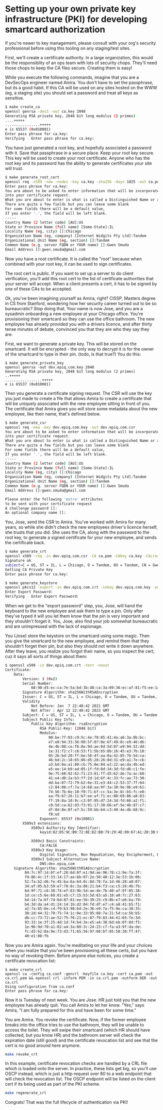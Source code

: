 # Setting up your own private key infrastructure (PKI) for developing smartcard authorization

If you're newer to key management, please consult with your org's security professional before using this
tooling on any staging/test sites.

First, we'll create a certificate authority. In a large organization, this would be the responsiblity of an ops team with
lots of security chops. They'll need those chops to keep the CA files secure. Creating them is easy!

While you execute the following commands, imagine that you are a DevSecOps engineer named Amira. You don't have to set the passphrase, but its a good habit. If this CA will be used on any sites hosted on the WWW (eg, a staging site) you should set a password and treat all keys as sensitive.

``` bash
$ make create_ca
openssl genrsa -des3 -out ca.key 2048
Generating RSA private key, 2048 bit long modulus (2 primes)
....+++++
................+++++
e is 65537 (0x010001)
Enter pass phrase for ca.key:
Verifying - Enter pass phrase for ca.key:
```

You have just generated a root key, and hopefully associated a password with it. Save that passphrase in a secure place. Keep your root key secure. This key will be used to create your root certificate. Anyone who has the root key and its password has the ability to generate certificates your site will trust.

``` bash
$ make generate_root_cert 
openssl req -x509 -new -nodes -key ca.key -sha256 -days 1825 -out ca.pem
Enter pass phrase for ca.key:
You are about to be asked to enter information that will be incorporated
into your certificate request.
What you are about to enter is what is called a Distinguished Name or a DN.
There are quite a few fields but you can leave some blank
For some fields there will be a default value,
If you enter '.', the field will be left blank.
-----
Country Name (2 letter code) [AU]:US      
State or Province Name (full name) [Some-State]:IL
Locality Name (eg, city) []:Chicago
Organization Name (eg, company) [Internet Widgits Pty Ltd]:Tandem
Organizational Unit Name (eg, section) []:Tandem
Common Name (e.g. server FQDN or YOUR name) []:Gwen Smuda
Email Address []:gwen.smuda@gmail.com
```

Now you have a root certificate. It is called the "root" because when combined with your root key, it can be used to sign certificates.

The root cert is public. If you want to set up a server to do client verification, you'll add this root cert to the list of certificate authorities that your server will accept. When a client presents a cert, it has to be signed by one of these CAs to be accepted.

Ok, you've been imagining yourself as Amira, right? CISSP, Masters degree in CS from Stanford, wondering how her security career turned out to be so bureaucratic? Stop doing that. Your name is now Jose, and you are a sysadmin onboarding a new employee at your Chicago office. You're provisioning their smartcard so they can use the office bathroom. The new employee has already provided you with a drivers licence, and after thirty tense minutes of debate, convinced you that they are who they say they are.

First, we want to generate a private key. This will be stored on the smartcard. It will be encrypted - the only way to decrypt it is for the owner of the smartcard to type in their pin. (todo, is that true?) You do this:

```
$ make generate_private_key
openssl genrsa -out dev.epiq.com.key 2048
Generating RSA private key, 2048 bit long modulus (2 primes)
..+++++
.................+++++
e is 65537 (0x010001)
```

Then you generate a certificate signing request. The CSR will use the key you just made to create a file that allows Amira to create a certificate that will be uniquely associated with the new employee sitting in front of you. The certificate that Amira gives you will store some metadata about the new employee, like their name, that's defined below.

``` bash
$ make generate_csr
openssl req -new -key dev.epiq.com.key -out dev.epiq.com.csr
You are about to be asked to enter information that will be incorporated
into your certificate request.
What you are about to enter is what is called a Distinguished Name or a DN.
There are quite a few fields but you can leave some blank
For some fields there will be a default value,
If you enter '.', the field will be left blank.
-----
Country Name (2 letter code) [AU]:US
State or Province Name (full name) [Some-State]:IL
Locality Name (eg, city) []:Chicago
Organization Name (eg, company) [Internet Widgits Pty Ltd]:Tandem
Organizational Unit Name (eg, section) []:Tandem
Common Name (e.g. server FQDN or YOUR name) []:Gwen Smuda
Email Address []:gwen.smuda@gmail.com

Please enter the following 'extra' attributes
to be sent with your certificate request
A challenge password []:
An optional company name []:
```

You, Jose, send the CSR to Amira. You've worked with Amira for many years, so while she didn't check the new employees driver's licence herself, she trusts that you did. She uses the CA, along with the password to the root key, to generate a signed certificate for your new employee, and sends the certificate back.

``` bash
$ make generate_crt
openssl x509 -req -in dev.epiq.com.csr -CA ca.pem -CAkey ca.key -CAcreateserial -out dev.epiq.com.crt -days 825 -sha256 -extfile config.ext
Signature ok
subject=C = US, ST = IL, L = Chicago, O = Tandem, OU = Tandem, CN = Gwen Smuda, emailAddress = gwen.smuda@gmail.com
Getting CA Private Key
Enter pass phrase for ca.key:
```

```bash
$ make generate_keystore
openssl pkcs12 -export -in dev.epiq.com.crt -inkey dev.epiq.com.key -out client.p12 -name "clientcert"
Enter Export Password:
Verifying - Enter Export Password:
```

When we get to the "export password" step, you, Jose, will hand the keyboard to the new employee and ask them to type a pin. Only after they've typed it will you let them know that the pin is very important and they shouldn't forget it. You, Jose, also find your job somewhat bureaucratic and are unimpressed with the lack of espionage.

You (Jose) store the keystore on the smartcard using some magic. Then you give the smartcard to the new employee, and remind them that they shouldn't forget their pin, but also they should not write it down anywhere. After they leave, you realize you forgot their name, so you inspect the cert, cuz it says all sorts of things about them:

``` bash
$ openssl x509 -in dev.epiq.com.crt -text -noout
Certificate:
    Data:
        Version: 3 (0x2)
        Serial Number:
            68:98:d5:ec:ca:7e:5a:bd:3b:48:ca:3a:09:36:ec:af:81:f5:ee:1a
        Signature Algorithm: sha256WithRSAEncryption
        Issuer: C = US, ST = IL, L = Chicago, O = Tandem, OU = Tandem, CN = Gwen Smuda, emailAddress = gwen.smuda@gmail.com
        Validity
            Not Before: Jan  7 22:40:42 2021 GMT
            Not After : Apr 12 22:40:42 2023 GMT
        Subject: C = US, ST = IL, L = Chicago, O = Tandem, OU = Tandem, CN = Gwen Smuda, emailAddress = gwen.smuda@gmail.com
        Subject Public Key Info:
            Public Key Algorithm: rsaEncryption
                RSA Public-Key: (2048 bit)
                Modulus:
                    00:be:7f:03:c9:5c:4e:78:05:41:4a:a6:3a:8b:bc:
                    e7:e8:94:33:36:90:5f:07:0e:6f:49:8c:e9:46:d6:
                    4e:4b:08:ce:f6:8e:9d:ae:0d:5d:07:e9:94:52:dd:
                    1e:31:f2:c7:c6:53:f1:5b:b5:8b:16:45:e3:7b:18:
                    05:2b:bd:20:ff:be:56:4f:aa:0a:42:85:7b:5d:ca:
                    46:bd:2c:18:65:86:d5:28:26:8d:31:e9:a1:7e:cb:
                    a3:bd:8a:a1:80:cb:75:0e:84:e2:22:ae:da:4b:ed:
                    e5:ee:14:b9:ad:05:1f:fd:8d:34:3d:fd:d6:c1:fe:
                    9e:75:68:92:62:f1:23:81:ff:d5:62:de:7a:ac:68:
                    41:e4:d0:2a:b3:ff:2d:1d:6f:4c:33:fc:ae:73:30:
                    dd:ba:07:72:79:b2:6e:31:e3:44:c2:53:37:7f:64:
                    c2:84:08:cf:7a:14:68:aa:9f:3a:38:9e:9b:e9:61:
                    74:56:7b:6e:10:f0:71:bf:cc:5a:3e:8c:b5:fc:e0:
                    ea:f9:67:26:11:b7:ee:af:71:ec:00:69:86:a8:83:
                    ff:19:8a:10:9c:c3:0f:95:d7:24:3d:fd:66:a2:f1:
                    c0:5d:ca:62:d3:f3:91:17:30:66:ef:5e:4b:87:c7:
                    df:0d:8e:8f:e7:5c:59:bb:64:c3:49:4e:db:68:9c:
                    f8:ed
                Exponent: 65537 (0x10001)
        X509v3 extensions:
            X509v3 Authority Key Identifier: 
                keyid:82:D5:9C:B9:72:8E:D2:B0:79:29:4E:09:67:A1:2D:3B:C8:09:92:1D

            X509v3 Basic Constraints: 
                CA:FALSE
            X509v3 Key Usage: 
                Digital Signature, Non Repudiation, Key Encipherment, Data Encipherment
            X509v3 Subject Alternative Name: 
                DNS:dev.epiq.com
    Signature Algorithm: sha256WithRSAEncryption
         04:7c:97:14:8f:ef:28:6d:8f:e1:9d:ae:96:78:c1:9e:7a:3f:
         f4:86:4c:1f:33:14:17:ae:6b:07:2e:50:48:12:3e:53:1b:06:
         52:fa:b2:d6:fe:45:ba:6a:64:0c:8d:78:fa:1d:46:28:a0:07:
         34:af:05:b3:59:e7:78:8c:3a:86:21:b4:f3:ca:c5:26:4b:7b:
         bd:9f:71:c6:38:74:ef:63:9b:5d:ae:de:7b:40:af:9f:05:38:
         1d:ce:c5:6e:68:81:e5:c7:15:b3:5d:63:a5:18:a0:7c:27:63:
         b4:14:7a:6f:74:6d:87:01:ee:5b:39:25:c9:8b:e7:e6:ba:79:
         b4:3d:da:a4:d1:24:14:1b:d2:04:fd:df:e7:c4:a8:41:b5:f1:
         a2:7a:85:0e:cd:f9:b3:98:bd:2e:36:e9:7a:f5:9e:ca:38:35:
         30:2d:44:32:70:75:74:1c:0e:33:95:60:7a:21:5d:ca:5b:b5:
         db:cc:73:72:ae:52:75:f6:21:ec:87:f9:83:44:41:65:fe:3d:
         93:33:1e:3f:25:4d:1d:74:b4:3e:e5:a4:38:6d:eb:0f:8d:f5:
         1e:96:9d:70:a1:02:a4:3a:60:3c:24:23:c7:fa:a3:9f:da:de:
         fc:d3:62:0a:9e:73:d3:71:65:56:97:68:bf:65:58:38:ff:47:
         40:e1:08:fb
```

Now you are Amira again. You're meditating on your life and your choices when you realize that you've been provisioning all these certs, but 
you have no way of revoking them. Before anyone else notices, you create a certificate revocation list:

```
$ make create_crl
openssl ca -config ca.conf -gencrl -keyfile ca.key -cert ca.pem -out ca.crl.pem && openssl crl -inform PEM -in ca.crl.pem -outform DER -out ca.crl
Using configuration from ca.conf
Enter pass phrase for ca.key:
```

Now it is Tuesday of next week. You are Jose. HR just told you that the new employee has already quit. You call Amira to let her know. "Yes," says Amira, "I am fully prepared for this and have been for some time." 

You are Amira. You revoke the certificate. Now, if the former employee breaks into the office tries to use the bathroom, they will be unable to access the toilet. They will swipe their smartcard (which HR should have collected, but you know HR) and the bathroom server will check the expiration date (still good) and the certificate revocation list and see that the cert is no good around here anymore.


```bash
make revoke_crt 
```

In this example, certificate revocation checks are handled by a CRL file which is loaded onto the server. In practice, these lists get big, so you'll use OSCP instead, which is just a http request over 80 to a web endpoint that will check the revocation list. The OSCP endpoint will be listed on the client cert if its being used as part of the PKI scheme.

```bash
make regenerate_crl
```

Congrats! That was the full lifecycle of authentication via PKI!